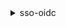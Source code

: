 <details><summary>sso-oidc</summary><blockquote>

- **<details><summary>create-token</summary><blockquote>**

  * --client-id
  * --client-secret
  * --grant-type
  * --device-code
  * --code
  * --refresh-token
  * --scope
  * --redirect-uri
  * --cli-input-json
  * --cli-input-yaml
  * --generate-cli-skeleton


- **<details><summary>help</summary><blockquote>**

  * 


- **<details><summary>register-client</summary><blockquote>**

  * --client-name
  * --client-type
  * --scopes
  * --cli-input-json
  * --cli-input-yaml
  * --generate-cli-skeleton


- **<details><summary>start-device-authorization</summary><blockquote>**

  * --client-id
  * --client-secret
  * --start-url
  * --cli-input-json
  * --cli-input-yaml
  * --generate-cli-skeleton


</blockquote></details>
</blockquote></details>
</blockquote></details>
</blockquote></details>
</blockquote></details>

